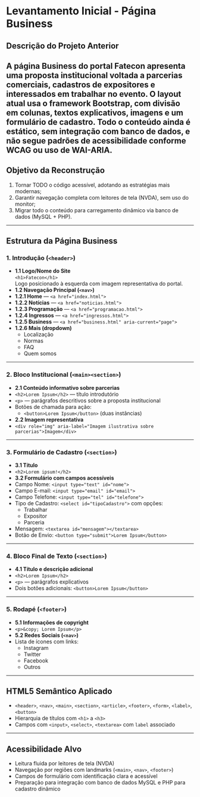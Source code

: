 # Levantamento Inicial - Página Business
## Descrição do Projeto Anterior
A página **Business** do portal Fatecon apresenta uma proposta institucional voltada a parcerias comerciais, cadastros de expositores e interessados em trabalhar no evento. O layout atual usa o framework Bootstrap, com divisão em colunas, textos explicativos, imagens e um formulário de cadastro.
Todo o conteúdo ainda é estático, sem integração com banco de dados, e não segue padrões de acessibilidade conforme WCAG ou uso de WAI-ARIA.
---
## Objetivo da Reconstrução
1. Tornar TODO o código acessível, adotando as estratégias mais modernas;
2. Garantir navegação completa com leitores de tela (NVDA), sem uso do monitor;
3. Migrar todo o conteúdo para carregamento dinâmico via banco de dados (MySQL + PHP).
---
## Estrutura da Página Business
### 1. Introdução (`<header>`)
- **1.1 Logo/Nome do Site**  
 `<h1>Fatecon</h1>`  
 Logo posicionado à esquerda com imagem representativa do portal.
- **1.2 Navegação Principal (`<nav>`)**
 - **1.2.1 Home** — `<a href="index.html">`
 - **1.2.2 Notícias** — `<a href="noticias.html">`
 - **1.2.3 Programação** — `<a href="programacao.html">`
 - **1.2.4 Ingressos** — `<a href="ingressos.html">`
 - **1.2.5 Business** — `<a href="business.html" aria-current="page">`
 - **1.2.6 Mais (dropdown)**  
   - Localização  
   - Normas  
   - FAQ  
   - Quem somos
---
### 2. Bloco Institucional (`<main><section>`)
- **2.1 Conteúdo informativo sobre parcerias**
 - `<h2>Lorem Ipsum</h2>` — título introdutório
 - `<p>` — parágrafos descritivos sobre a proposta institucional
 - Botões de chamada para ação:
   - `<button>Lorem Ipsum</button>` (duas instâncias)
- **2.2 Imagem representativa**
 - `<div role="img" aria-label="Imagem ilustrativa sobre parcerias">Imagem</div>`
---
### 3. Formulário de Cadastro (`<section>`)
- **3.1 Título**
 - `<h2>Lorem ipsum!</h2>`
- **3.2 Formulário com campos acessíveis**
 - Campo Nome: `<input type="text" id="nome">`
 - Campo E-mail: `<input type="email" id="email">`
 - Campo Telefone: `<input type="tel" id="telefone">`
 - Tipo de Cadastro: `<select id="tipoCadastro">` com opções:
   - Trabalhar
   - Expositor
   - Parceria
 - Mensagem: `<textarea id="mensagem"></textarea>`
 - Botão de Envio: `<button type="submit">Lorem Ipsum</button>`
---
### 4. Bloco Final de Texto (`<section>`)
- **4.1 Título e descrição adicional**
 - `<h2>Lorem Ipsum</h2>`
 - `<p>` — parágrafos explicativos
 - Dois botões adicionais: `<button>Lorem Ipsum</button>`
---
### 5. Rodapé (`<footer>`)
- **5.1 Informações de copyright**
 - `<p>&copy; Lorem Ipsum</p>`
- **5.2 Redes Sociais (`<nav>`)**
 - Lista de ícones com links:
   - Instagram
   - Twitter
   - Facebook
   - Outros
---
## HTML5 Semântico Aplicado
- `<header>`, `<nav>`, `<main>`, `<section>`, `<article>`, `<footer>`, `<form>`, `<label>`, `<button>`
- Hierarquia de títulos com `<h1>` a `<h3>`
- Campos com `<input>`, `<select>`, `<textarea>` com `label` associado
---
## Acessibilidade Alvo
- Leitura fluida por leitores de tela (NVDA)
- Navegação por regiões com landmarks (`<main>`, `<nav>`, `<footer>`)
- Campos de formulário com identificação clara e acessível
- Preparação para integração com banco de dados MySQL e PHP para cadastro dinâmico